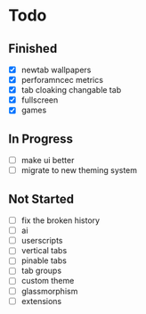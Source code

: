 # Todo

## Finished

- [x] newtab wallpapers
- [x] perforamncec metrics
- [x] tab cloaking changable tab
- [x] fullscreen
- [x] games

## In Progress

- [ ] make ui better
- [ ] migrate to new theming system

## Not Started

- [ ] fix the broken history
- [ ] ai
- [ ] userscripts
- [ ] vertical tabs
- [ ] pinable tabs
- [ ] tab groups
- [ ] custom theme
- [ ] glassmorphism
- [ ] extensions
